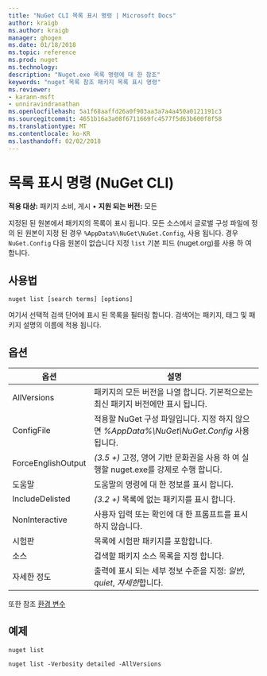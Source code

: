 ```yaml
---
title: "NuGet CLI 목록 표시 명령 | Microsoft Docs"
author: kraigb
ms.author: kraigb
manager: ghogen
ms.date: 01/18/2018
ms.topic: reference
ms.prod: nuget
ms.technology: 
description: "Nuget.exe 목록 명령에 대 한 참조"
keywords: "nuget 목록 참조 패키지 목록 표시 명령"
ms.reviewer:
- karann-msft
- unniravindranathan
ms.openlocfilehash: 5a1f68aaffd26a0f903aa3a7a4a450a0121191c3
ms.sourcegitcommit: 4651b16a3a08f6711669fc4577f5d63b600f8f58
ms.translationtype: MT
ms.contentlocale: ko-KR
ms.lasthandoff: 02/02/2018
---
```

# <a name="list-command-nuget-cli"></a>목록 표시 명령 (NuGet CLI)

**적용 대상:** 패키지 소비, 게시 &bullet; **지원 되는 버전:** 모든

지정된 된 원본에서 패키지의 목록이 표시 됩니다. 모든 소스에서 글로벌 구성 파일에 정의 된 원본이 지정 된 경우 `%AppData%\NuGet\NuGet.Config`, 사용 됩니다. 경우 `NuGet.Config` 다음 원본이 없습니다 지정 `list` 기본 피드 (nuget.org)를 사용 하 여 합니다.

## <a name="usage"></a>사용법

```cli
nuget list [search terms] [options]
```

여기서 선택적 검색 단어에 표시 된 목록을 필터링 합니다. 검색어는 패키지, 태그 및 패키지 설명의 이름에 적용 됩니다.

## <a name="options"></a>옵션

| 옵션 | 설명 |
| --- | --- |
| AllVersions | 패키지의 모든 버전을 나열 합니다. 기본적으로는 최신 패키지 버전에만 표시 됩니다. |
| ConfigFile | 적용할 NuGet 구성 파일입니다. 지정 하지 않으면 *%AppData%\NuGet\NuGet.Config* 사용 됩니다. |
| ForceEnglishOutput | *(3.5 +)*  고정, 영어 기반 문화권을 사용 하 여 실행할 nuget.exe를 강제로 수행 합니다. |
| 도움말 | 도움말의 명령에 대 한 정보를 표시 합니다. |
| IncludeDelisted | *(3.2 +)*  목록에 없는 패키지를 표시 합니다. |
| NonInteractive | 사용자 입력 또는 확인에 대 한 프롬프트를 표시 하지 않습니다. |
| 시험판 | 목록에 시험판 패키지를 포함합니다. |
| 소스 | 검색할 패키지 소스 목록을 지정 합니다. |
| 자세한 정도 | 출력에 표시 되는 세부 정보 수준을 지정: *일반*, *quiet*, *자세한*합니다. |

또한 참조 [환경 변수](cli-ref-environment-variables.md)

## <a name="examples"></a>예제

```cli
nuget list

nuget list -Verbosity detailed -AllVersions
```

